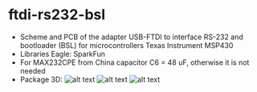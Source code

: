 # ftdi-rs232-bsl
+ Scheme and PCB of the adapter USB-FTDI to interface RS-232 and bootloader (BSL) for microcontrollers Texas Instrument MSP430
+ Libraries Eagle: SparkFun
+ For MAX232CPE from China capacitor С6 = 48 uF, otherwise it is not needed
+ Package 3D:
![alt text](https://github.com/GlendenCrunch/ftdi-rs232-bsl/blob/main/image/1.png)
![alt text](https://github.com/GlendenCrunch/ftdi-rs232-bsl/blob/main/image/3.png)
![alt text](https://github.com/GlendenCrunch/ftdi-rs232-bsl/blob/main/image/2.png)
